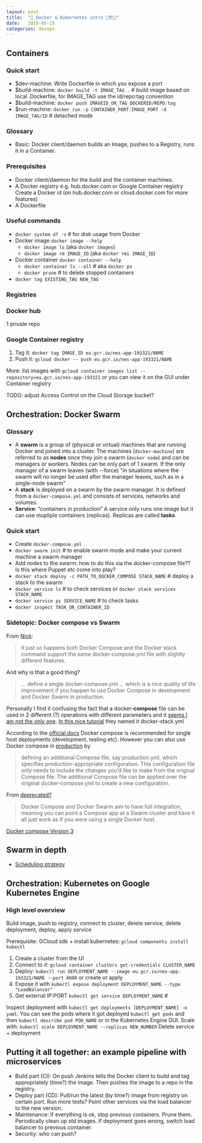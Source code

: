 ```yaml
---
layout: post
title:  "🚧 Docker & Kubernetes intro 🚧🏗👷‍"
date:   2018-05-15
categories: devops
---
```

## Containers
### Quick start
- $dev-machine: Write Dockerfile in which you expose a port
- $build-machine: `docker build -t IMAGE_TAG .` # build image based on local .Dockerfile, for IMAGE_TAG use the id/repo:tag convention
- $build-machine: `docker push IMAGEID_OR_TAG DOCKERID/REPO:tag`
- $run-machine: `docker run -p CONTAINER_PORT:IMAGE_PORT -d IMAGE_TAG/ID` # detached mode

### Glossary
- Basic: Docker client/daemon builds an Image, pushes to a Registry, runs it in a Container.

### Prerequisites
- Docker client/daemon for the build and the container machines.
- A Docker registry e.g. hub.docker.com or Google Container registry Create a Docker id (on hub.docker.com or cloud.docker.com for more features)
- A Dockerfile

### Useful commands
- `docker system df -v` # for disk usage from Docker
- Docker image `docker image --help`
  - `docker image ls` (aka `docker images`)
  - `docker image rm IMAGE_ID` (aka `docker rmi IMAGE_ID`)
- Docker container `docker container --help`
  - `docker container ls --all` # aka `docker ps`
  - `docker prune` # to delete stopped containers
- `docker tag EXISTING_TAG NEW_TAG`

### Registries
### Docker hub
1 private repo

### Google Container registry
1. Tag it: `docker tag IMAGE_ID eu.gcr.io/nes-app-193321/NAME`
1. Push it: `gcloud docker -- push eu.gcr.io/nes-app-193321/NAME`

More: list images with `gcloud container images list --repository=eu.gcr.io/nes-app-193321` or you can view it on the GUI under Container registry

TODO: adjust Access Control on the Cloud Storage bucket?

## Orchestration: Docker Swarm
### Glossary
- A **swarm** is a group of (physical or virtual) machines that are running Docker and joined into a cluster. The machines (`docker-machine`) are referred to as **nodes** once they join a swarm (`docker node`) and can be managers or workers. Nodes can be only part of 1 swarm. If the only manager of a swarm leaves (with --force) "in situations where the swarm will no longer be used after the manager leaves, such as in a single-node swarm"
- A **stack** is deployed on a swarm by the swarm manager. It is defined from a  `docker-compose.yml` and consists of services, networks and volumes.
- **Service**: “containers in production” A service only runs one image but it can use mupliple containers (replicas). Replicas are called **tasks**.

### Quick start
- Create `docker-compose.yml`
- `docker swarm init` # to enable swarm mode and make your current machine a swarm manager
- Add nodes to the swarm: how to do this via the docker-compose file?? Is this where Puppet etc come into play?
- `docker stack deploy -c PATH_TO_DOCKER_COMPOSE STACK_NAME` # deploy a stack to the swarm
- `docker service ls` # to check services or `docker stack services STACK_NAME`
- `docker service ps SERVICE_NAME` # to check tasks
- `docker inspect TASK_OR_CONTAINER_ID`

### Sidetopic: Docker compose vs Swarm
From [Nick](https://nickjanetakis.com/blog/docker-tip-23-docker-compose-vs-docker-stack):
> It just so happens both Docker Compose and the Docker stack command support the same docker-compose.yml file with slightly different features.  

And why is that a good thing?  
> ... define a single docker-compose.yml ... which is a nice quality of life improvement if you happen to use Docker Compose in development and Docker Swarm in production.  

Personally I find it confusing the fact that a docker-**compose** file can be used in 2 different (?) operations with different parameters and it [seems I am not the only one](https://forums.docker.com/t/when-to-use-docker-compose-and-when-to-use-docker-swarm/29107). [In this nice tutorial](https://github.com/docker/labs/blob/master/beginner/chapters/votingapp.md) they named it docker-stack.yml

According to the [official docs](https://docs.docker.com/compose/overview/#common-use-cases) Docker compose is recommended for single host deployments (development, testing etc). However you can also use Docker compose in [production](https://docs.docker.com/compose/production/) by
> defining an additional Compose file, say production.yml, which specifies production-appropriate configuration. This configuration file only needs to include the changes you’d like to make from the original Compose file. The additional Compose file can be applied over the original docker-compose.yml to create a new configuration.

From [deprecated?](https://docs.docker.com/compose/swarm/)
> Docker Compose and Docker Swarm aim to have full integration, meaning you can point a Compose app at a Swarm cluster and have it all just work as if you were using a single Docker host.

[Docker compose Version 3](https://docs.docker.com/compose/compose-file/)

## Swarm in depth
- [Scheduling strategy](https://docs.docker.com/swarm/scheduler/strategy/)


## Orchestration: Kubernetes on Google Kubernetes Engine
### High level overview
Build image, push to registry, connect to cluster, delete service, delete deployment, deploy, apply service

Prerequisite: GCloud sdk + install kubernetes: `gcloud components install kubectl`
1. Create a cluster from the UI
1. Connect to it: `gcloud container clusters get-credentials CLUSTER_NAME`
1. Deploy: `kubectl run DEPLOYMENT_NAME --image eu.gcr.io/nes-app-193321/NAME --port 8080` or create or apply
1. Expose it with `kubectl expose deployment DEPLOYMENT_NAME --type "LoadBalancer"`
1. Get external IP:PORT `kubectl get service DEPLOYMENT_NAME` #

Inspect deployment with `kubectl get deployments [DEPLOYMENT_NAME] -o yaml`.
You can see the pods where it got deployed `kubectl get pods` and then `kubectl describe pod POD_NAME` or in the Kubernetes Engine GUI.
Scale with: `kubectl scale DEPLOYMENT_NAME --replicas NEW_NUMBER`
Delete service + deployment


## Putting it all together: an example pipeline with microservices
- Build part (CI): On push Jenkins tells the Docker client to build and tag appropriately (time?) the image. Then pushes the image to a repo in the registry.
- Deploy part (CD): Pull/run the latest (by time?) image from registry on certain port. Run more tests? Point other services via the load balancer to the new version.
- Maintenance: If everything is ok, stop previous containers. Prune them. Periodically clean up old images. If deployment goes wrong, switch load balancer to previous container.
- Security: who can push?

